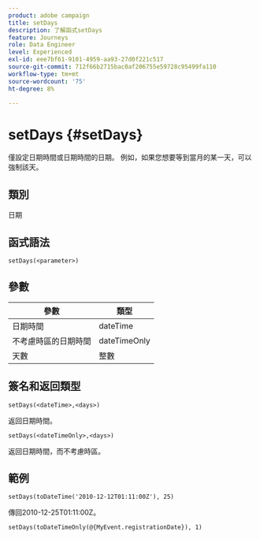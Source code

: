 ```yaml
---
product: adobe campaign
title: setDays
description: 了解函式setDays
feature: Journeys
role: Data Engineer
level: Experienced
exl-id: eee7bf61-9101-4959-aa93-27d0f221c517
source-git-commit: 712f66b2715bac0af206755e59728c95499fa110
workflow-type: tm+mt
source-wordcount: '75'
ht-degree: 8%

---
```


# setDays {#setDays}

僅設定日期時間或日期時間的日期。 例如，如果您想要等到當月的某一天，可以強制該天。

## 類別

日期

## 函式語法

`setDays(<parameter>)`

## 參數

| 參數 | 類型 |
|--- |--- |
| 日期時間 | dateTime |
| 不考慮時區的日期時間 | dateTimeOnly |
| 天數 | 整數 |

## 簽名和返回類型

`setDays(<dateTime>,<days>)`

返回日期時間。

`setDays(<dateTimeOnly>,<days>)`

返回日期時間，而不考慮時區。

## 範例

`setDays(toDateTime('2010-12-12T01:11:00Z'), 25)`

傳回2010-12-25T01:11:00Z。

`setDays(toDateTimeOnly(@{MyEvent.registrationDate}), 1)`
